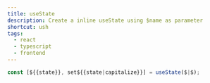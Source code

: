```yaml
---
title: useState
description: Create a inline useState using $name as parameter
shortcut: ush
tags:
  - react
  - typescript
  - frontend
---
```


```typescript
const [${{state}}, set${{state|capitalize}}] = useState($|$);
```
